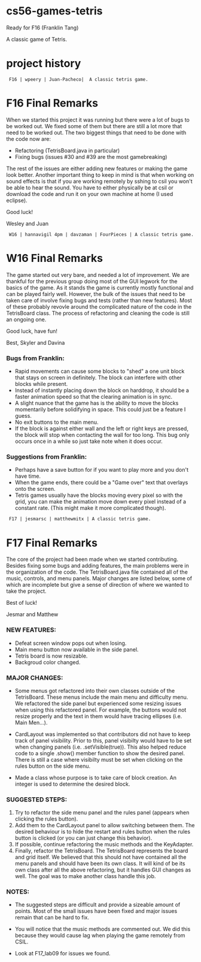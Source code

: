 # cs56-games-tetris
Ready for F16 (Franklin Tang)

A classic game of Tetris.

project history
===============

```
 F16 | wpeery | Juan-Pacheco|  A classic tetris game.
```
# F16 Final Remarks
When we started this project it was running but there were a lot of bugs to be worked out. We fixed some of them 
but there are still a lot more that need to be worked out. The two biggest things that need to be done with the code now are:
- Refactoring (TetrisBoard.java in particular)
- Fixing bugs (issues #30 and #39 are the most gamebreaking)

The rest of the issues are either adding new features or making the game look better. Another important thing to keep in mind
is that when working on sound effects is that if you are working remotely by sshing to csil you won't be able to hear the sound.
You have to either physically be at csil or download the code and run it on your own machine at home (I used eclipse).

Good luck!

Wesley and Juan


```
 W16 | hannavigil 4pm | davzaman | FourPieces | A classic tetris game.
```

# W16 Final Remarks
The game started out very bare, and needed a lot of improvement. We are
thankful for the previous group doing most of the GUI legwork for the basics of the
game. As it stands the game is currently mostly functional and can be played fairly well.
However, the bulk of the issues that need to be taken care of involve fixing
bugs and tests (rather than new features). Most of these probably revovle around the complicated nature of the
code in the TetrisBoard class. The process of refactoring and cleaning the code is still
an ongoing one. 

Good luck, have fun!

Best,
    Skyler and Davina

### Bugs from Franklin:
- Rapid movements can cause some blocks to "shed" a one unit block that stays on screen in definitely. The block can interfere with other blocks while present.
- Instead of instantly  placing down the block on harddrop, it should be a faster animation speed so that the clearing animation is in sync.
- A slight nuance that the game has is the ability to move the blocks momentarily before solidifying in space. This could just be a feature I guess.
- No exit buttons to the main menu.
- If the block is against either wall and the left or right keys are pressed, the block will stop when contacting the wall for too long. This bug only occurs once in a while so just take note when it does occur.

### Suggestions from Franklin:
- Perhaps have a save button for if you want to play more and you don't have time.
- When the game ends, there could be a "Game over" text that overlays onto the screen.
- Tetris games usually have the blocks moving every pixel so with the grid, you can make the animation move down every pixel instead of a constant rate. (This might make it more complicated though).


```
 F17 | jesmarsc | matthewmitx | A classic tetris game.
```
# F17 Final Remarks
The core of the project had been made when we started contributing. Besides fixing some bugs and adding features, the main problems were in the organization of the code. The TetrisBoard.java file contained all of the music, controls, and menu panels. Major changes are listed below, some of which are incomplete but give a sense of direction of where we wanted to take the project.

Best of luck!

Jesmar and Matthew

### NEW FEATURES:
- Defeat screen window pops out when losing.
- Main menu button now available in the side panel.
- Tetris board is now resizable.
- Backgroud color changed.

### MAJOR CHANGES:
- Some menus got refactored into their own classes outside of the TetrisBoard. These menus include the main menu and difficulty menu. We refactored the side panel but experienced some resizing issues when using this refactored panel. For example, the buttons would not resize properly and the text in them would have tracing ellipses (i.e. Main Men...).

- CardLayout was implemented so that contributors did not have to keep track of panel visibility. Prior to this, panel visibilty would have to be set when changing panels (i.e. .setVisible(true)). This also helped reduce code to a single .show() member function to show the desired panel. There is still a case where visibilty must be set when clicking on the rules button on the side menu.

- Made a class whose purpose is to take care of block creation. An integer is used to determine the desired block.

### SUGGESTED STEPS:
1. Try to refactor the side menu panel and the rules panel (appears when clicking the rules button).
2. Add them to the CardLayout panel to allow switching between them. The desired behaviour is to hide the restart and rules button when the rules button is clicked (or you can just change this behavior).
3. If possible, continue refactoring the music methods and the KeyAdapter.
4. Finally, refactor the TetrisBoard. The TetrisBoard represents the board and grid itself. We believed that this should not have contained all the menu panels and should have been its own class. It will kind of be its own class after all the above refactoring, but it handles GUI changes as well. The goal was to make another class handle this job.

### NOTES:
- The suggested steps are difficult and provide a sizeable amount of points. Most of the small issues have been fixed and major issues remain that can be hard to fix.

- You will notice that the music methods are commented out. We did this because they would cause lag when playing the game remotely from CSIL.
 
- Look at F17_lab09 for issues we found.
